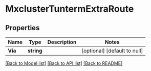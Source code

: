 # MxclusterTuntermExtraRoute

## Properties
Name | Type | Description | Notes
------------ | ------------- | ------------- | -------------
**Via** | **string** |  | [optional] [default to null]

[[Back to Model list]](../README.md#documentation-for-models) [[Back to API list]](../README.md#documentation-for-api-endpoints) [[Back to README]](../README.md)


